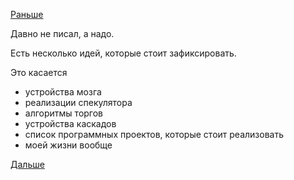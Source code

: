 [Раньше](../2016/2016.09.08.md)

Давно не писал, а надо.

Есть несколько идей, которые стоит зафиксировать.

Это касается 
- устройства мозга
- реализации спекулятора
- алгоритмы торгов
- устройства каскадов
- список программных проектов, которые стоит реализовать
- моей жизни вообще

[Дальше](2017.01.11.md)